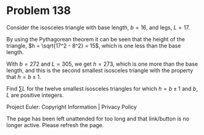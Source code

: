 #   Problem 138

   Consider the isosceles triangle with base length, $b = 16$, and legs, $L =
   17$.

   By using the Pythagorean theorem it can be seen that the height of the
   triangle, $h = \sqrt{17^2 - 8^2} = 15$, which is one less than the base
   length.

   With $b = 272$ and $L = 305$, we get $h = 273$, which is one more than the
   base length, and this is the second smallest isosceles triangle with the
   property that $h = b \pm 1$.

   Find $\sum L$ for the twelve smallest isosceles triangles for which $h = b
   \pm 1$ and $b$, $L$ are positive integers.

   Project Euler: Copyright Information | Privacy Policy

   The page has been left unattended for too long and that link/button is no
   longer active. Please refresh the page.
